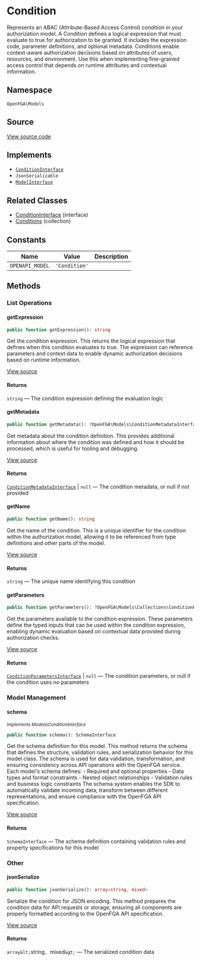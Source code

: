 # Condition

Represents an ABAC (Attribute-Based Access Control) condition in your authorization model. A Condition defines a logical expression that must evaluate to true for authorization to be granted. It includes the expression code, parameter definitions, and optional metadata. Conditions enable context-aware authorization decisions based on attributes of users, resources, and environment. Use this when implementing fine-grained access control that depends on runtime attributes and contextual information.

## Namespace

`OpenFGA\Models`

## Source

[View source code](https://github.com/evansims/openfga-php/blob/main/src/Models/Condition.php)

## Implements

* [`ConditionInterface`](ConditionInterface.md)
* `JsonSerializable`
* [`ModelInterface`](ModelInterface.md)

## Related Classes

* [ConditionInterface](Models/ConditionInterface.md) (interface)
* [Conditions](Models/Collections/Conditions.md) (collection)

## Constants

| Name            | Value         | Description |
| --------------- | ------------- | ----------- |
| `OPENAPI_MODEL` | `'Condition'` |             |

## Methods

### List Operations

#### getExpression

```php
public function getExpression(): string

```

Get the condition expression. This returns the logical expression that defines when this condition evaluates to true. The expression can reference parameters and context data to enable dynamic authorization decisions based on runtime information.

[View source](https://github.com/evansims/openfga-php/blob/main/src/Models/Condition.php#L63)

#### Returns

`string` — The condition expression defining the evaluation logic

#### getMetadata

```php
public function getMetadata(): ?OpenFGA\Models\ConditionMetadataInterface

```

Get metadata about the condition definition. This provides additional information about where the condition was defined and how it should be processed, which is useful for tooling and debugging.

[View source](https://github.com/evansims/openfga-php/blob/main/src/Models/Condition.php#L72)

#### Returns

[`ConditionMetadataInterface`](ConditionMetadataInterface.md) &#124; `null` — The condition metadata, or null if not provided

#### getName

```php
public function getName(): string

```

Get the name of the condition. This is a unique identifier for the condition within the authorization model, allowing it to be referenced from type definitions and other parts of the model.

[View source](https://github.com/evansims/openfga-php/blob/main/src/Models/Condition.php#L81)

#### Returns

`string` — The unique name identifying this condition

#### getParameters

```php
public function getParameters(): ?OpenFGA\Models\Collections\ConditionParametersInterface

```

Get the parameters available to the condition expression. These parameters define the typed inputs that can be used within the condition expression, enabling dynamic evaluation based on contextual data provided during authorization checks.

[View source](https://github.com/evansims/openfga-php/blob/main/src/Models/Condition.php#L90)

#### Returns

[`ConditionParametersInterface`](Models/Collections/ConditionParametersInterface.md) &#124; `null` — The condition parameters, or null if the condition uses no parameters

### Model Management

#### schema

*<small>Implements Models\ConditionInterface</small>*

```php
public function schema(): SchemaInterface

```

Get the schema definition for this model. This method returns the schema that defines the structure, validation rules, and serialization behavior for this model class. The schema is used for data validation, transformation, and ensuring consistency across API operations with the OpenFGA service. Each model&#039;s schema defines: - Required and optional properties - Data types and format constraints - Nested object relationships - Validation rules and business logic constraints The schema system enables the SDK to automatically validate incoming data, transform between different representations, and ensure compliance with the OpenFGA API specification.

[View source](https://github.com/evansims/openfga-php/blob/main/src/Models/ModelInterface.php#L52)

#### Returns

`SchemaInterface` — The schema definition containing validation rules and property specifications for this model

### Other

#### jsonSerialize

```php
public function jsonSerialize(): array<string, mixed>

```

Serialize the condition for JSON encoding. This method prepares the condition data for API requests or storage, ensuring all components are properly formatted according to the OpenFGA API specification.

[View source](https://github.com/evansims/openfga-php/blob/main/src/Models/Condition.php#L101)

#### Returns

`array&lt;`string`, `mixed`&gt;` — The serialized condition data
